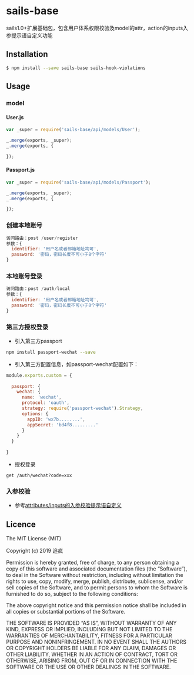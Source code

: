 # sails-base

sails1.0+扩展基础包，包含用户体系权限校验及model的attr，action的inputs入参提示语自定义功能

## Installation
```sh
$ npm install --save sails-base sails-hook-violations
```

## Usage

### model
#### User.js
``` js
var _super = require('sails-base/api/models/User');

_.merge(exports, _super);
_.merge(exports, {

});

```
#### Passport.js
``` js
var _super = require('sails-base/api/models/Passport');

_.merge(exports, _super);
_.merge(exports, {

});

```

### 创建本地账号
``` js
访问路由：post /user/register
参数：{
  identifier: '用户名或者邮箱地址均可',
  password: '密码，密码长度不可小于8个字符'
}
```

### 本地账号登录
``` js
访问路由：post /auth/local
参数：{
  identifier: '用户名或者邮箱地址均可',
  password: '密码，密码长度不可小于8个字符'
}
```

### 第三方授权登录
* 引入第三方passport
``` sh
npm install passport-wechat --save
```
* 引入第三方配置信息，如passport-wechat配置如下：
```js
module.exports.custom = {
  
  passport: {
    wechat: {
      name: 'wechat',
      protocol: 'oauth',
      strategy: require('passport-wechat').Strategy,
      options: {
        appID: 'wx7b........',
        appSecret: 'bd4f8.........'
      }
    }   
  }
 
}
```
* 授权登录
```
get /auth/wechat?code=xxx
```

### 入参校验

+ 参考[attributes/inputs的入参校验提示语自定义](https://github.com/kenchar/sails-hook-violations)


## Licence

The MIT License (MIT)

Copyright (c) 2019 追疯

Permission is hereby granted, free of charge, to any person obtaining a copy of this software and associated documentation files (the “Software”), to deal in the Software without restriction, including without limitation the rights to use, copy, modify, merge, publish, distribute, sublicense, and/or sell copies of the Software, and to permit persons to whom the Software is furnished to do so, subject to the following conditions:

The above copyright notice and this permission notice shall be included in all copies or substantial portions of the Software.

THE SOFTWARE IS PROVIDED “AS IS”, WITHOUT WARRANTY OF ANY KIND, EXPRESS OR IMPLIED, INCLUDING BUT NOT LIMITED TO THE WARRANTIES OF MERCHANTABILITY, FITNESS FOR A PARTICULAR PURPOSE AND NONINFRINGEMENT. IN NO EVENT SHALL THE AUTHORS OR COPYRIGHT HOLDERS BE LIABLE FOR ANY CLAIM, DAMAGES OR OTHER LIABILITY, WHETHER IN AN ACTION OF CONTRACT, TORT OR OTHERWISE, ARISING FROM, OUT OF OR IN CONNECTION WITH THE SOFTWARE OR THE USE OR OTHER DEALINGS IN THE SOFTWARE. 
